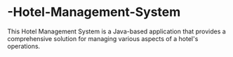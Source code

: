 # -Hotel-Management-System
This Hotel Management System is a Java-based application that provides a comprehensive solution for managing various aspects of a hotel's operations.
